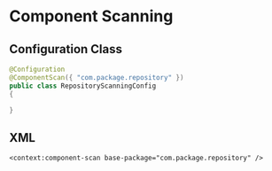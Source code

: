 # Component Scanning

## Configuration Class

```java
@Configuration
@ComponentScan({ "com.package.repository" })
public class RepositoryScanningConfig
{

}
```

## XML

```markup
<context:component-scan base-package="com.package.repository" />
```



